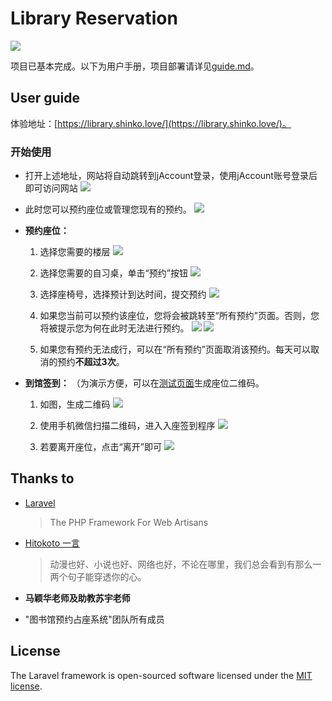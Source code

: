 # Library Reservation
![](https://api.travis-ci.org/SE407-2017/FinalProject-library-seats-reservation.svg?branch=master)

项目已基本完成。以下为用户手册，项目部署请详见[guide.md](guide.md)。
## User guide
体验地址：[https://library.shinko.love/](https://library.shinko.love/)。

### 开始使用
* 打开上述地址，网站将自动跳转到jAccount登录，使用jAccount账号登录后即可访问网站
![](https://user-images.githubusercontent.com/7235968/33252194-99025d32-d377-11e7-8c60-751756ab77c2.png)

* 此时您可以预约座位或管理您现有的预约。
![](https://user-images.githubusercontent.com/7235968/33252228-c351b6b4-d377-11e7-9f2f-2fc0a3ce04f6.png)

* **预约座位：**
    1. 选择您需要的楼层
    ![](https://user-images.githubusercontent.com/7235968/33252289-24ccf548-d378-11e7-88f1-87c2ecbe016f.png)
    
    2. 选择您需要的自习桌，单击“预约”按钮
    ![](https://user-images.githubusercontent.com/7235968/33252313-690e77f4-d378-11e7-8d38-17c3c50d51fb.png)
    
    3. 选择座椅号，选择预计到达时间，提交预约
    ![](https://user-images.githubusercontent.com/7235968/33252360-ad7b1aa0-d378-11e7-844d-62a045bb811e.png)

    4. 如果您当前可以预约该座位，您将会被跳转至“所有预约”页面。否则，您将被提示您为何在此时无法进行预约。
    ![](https://user-images.githubusercontent.com/7235968/33252880-b04cc7d0-d37b-11e7-8b42-2d315e0c81b8.png)
    ![](https://user-images.githubusercontent.com/7235968/33252901-ceae822c-d37b-11e7-8a13-e4046740fa86.png)

    5. 如果您有预约无法成行，可以在“所有预约”页面取消该预约。每天可以取消的预约**不超过3次**。

* **到馆签到：**
    （为演示方便，可以在[测试页面](https://library.shinko.love/test/qr/)生成座位二维码。
    1. 如图，生成二维码
    ![](https://user-images.githubusercontent.com/7235968/33253006-5dee7852-d37c-11e7-903c-f54a39a3970e.png)

    2. 使用手机微信扫描二维码，进入入座签到程序
    ![](https://user-images.githubusercontent.com/7235968/33253077-c2b59c3e-d37c-11e7-86ef-b7fefacf5562.png)

    3. 若要离开座位，点击“离开”即可
    ![](https://user-images.githubusercontent.com/7235968/33253126-ea012b64-d37c-11e7-9894-31f81847a005.png)


## Thanks to
* [Laravel](https://laravel.com/)
    > The PHP Framework For Web Artisans

* [Hitokoto 一言](http://hitokoto.cn)
    > 动漫也好、小说也好、网络也好，不论在哪里，我们总会看到有那么一两个句子能穿透你的心。

* **马颖华老师及助教苏宇老师**

* "图书馆预约占座系统"团队所有成员
## License

The Laravel framework is open-sourced software licensed under the [MIT license](http://opensource.org/licenses/MIT).

